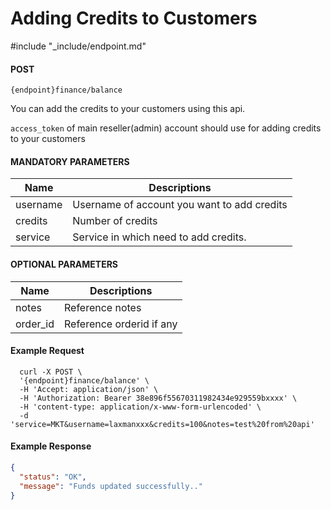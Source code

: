 # Adding Credits to Customers
#include "_include/endpoint.md"

#### POST

```
{endpoint}finance/balance
```

You can add the credits to your customers using this api.

`access_token` of main reseller(admin) account should use for adding credits to your customers

#### MANDATORY PARAMETERS

| Name     | Descriptions                                |
| -------- | ------------------------------------------- |
| username | Username of account you want to add credits |
| credits  | Number of credits                           |
| service  | Service in which need to add credits.       |

#### OPTIONAL PARAMETERS

| Name     | Descriptions             |
| -------- | ------------------------ |
| notes    | Reference notes          |
| order_id | Reference orderid if any |

#### Example Request

```shell
  curl -X POST \
  '{endpoint}finance/balance' \
  -H 'Accept: application/json' \
  -H 'Authorization: Bearer 38e896f55670311982434e929559bxxxx' \
  -H 'content-type: application/x-www-form-urlencoded' \
  -d 'service=MKT&username=laxmanxxx&credits=100&notes=test%20from%20api'
```

#### Example Response

```json
{
  "status": "OK",
  "message": "Funds updated successfully.."
}
```
